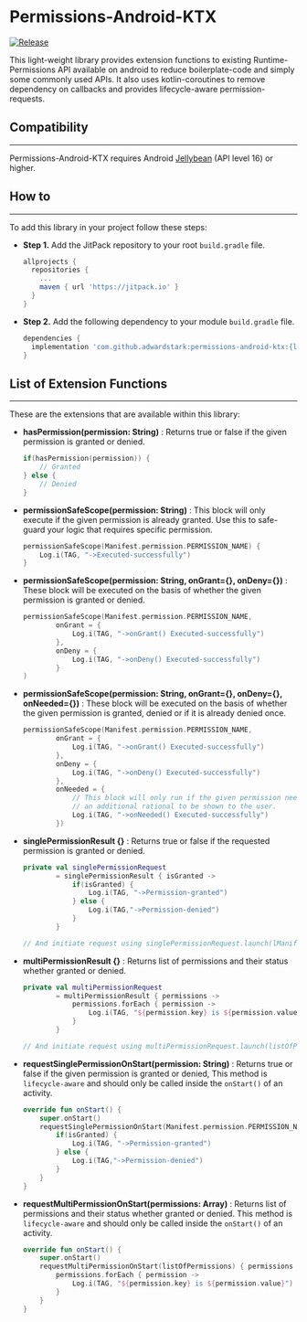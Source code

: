 Permissions-Android-KTX
=======================
[![Release](https://jitpack.io/v/adwardstark/permissions-android-ktx.svg)](https://jitpack.io/#adwardstark/permissions-android-ktx)

This light-weight library provides extension functions to existing Runtime-Permissions API available on android to reduce boilerplate-code and simply some commonly used APIs. It also uses kotlin-coroutines to remove dependency on callbacks and provides lifecycle-aware permission-requests.

## Compatibility
----------------
Permissions-Android-KTX requires Android [Jellybean](https://developer.android.com/about/versions/jelly-bean) (API level 16) or higher.

## How to
---------
To add this library in your project follow these steps:
 * **Step 1.** Add the JitPack repository to your root `build.gradle` file.
    ```gradle
    allprojects {
      repositories {
        ...
        maven { url 'https://jitpack.io' }
      }
    }
    ```

 * **Step 2.** Add the following dependency to your module `build.gradle` file.
    ```gradle
    dependencies {
      implementation 'com.github.adwardstark:permissions-android-ktx:{latest_version}'
    }
    ```

## List of Extension Functions
------------------------------

These are the extensions that are available within this library:

 * **hasPermission(permission: String)** : Returns true or false if the given permission is granted or denied.
    ```kotlin
    if(hasPermission(permission)) {
        // Granted
    } else {
        // Denied
    }
    ```
 * **permissionSafeScope(permission: String)** : This block will only execute if the given permission is already granted. Use this to safe-guard your logic that requires specific permission.
    ```kotlin
    permissionSafeScope(Manifest.permission.PERMISSION_NAME) {
        Log.i(TAG, "->Executed-successfully")
    }
    ```
 * **permissionSafeScope(permission: String, onGrant={}, onDeny={})** : These block will be executed on the basis of whether the given permission is granted or denied.
    ```kotlin
    permissionSafeScope(Manifest.permission.PERMISSION_NAME,
            onGrant = {
                Log.i(TAG, "->onGrant() Executed-successfully")
            },
            onDeny = {
                Log.i(TAG, "->onDeny() Executed-successfully")
            }
    )
    ```
 * **permissionSafeScope(permission: String, onGrant={}, onDeny={}, onNeeded={})** : These block will be executed on the basis of whether the given permission is granted, denied or if it is already denied once.
    ```kotlin
    permissionSafeScope(Manifest.permission.PERMISSION_NAME,
            onGrant = {
                Log.i(TAG, "->onGrant() Executed-successfully")
            },
            onDeny = {
                Log.i(TAG, "->onDeny() Executed-successfully")
            },
            onNeeded = {
                // This block will only run if the given permission need
                // an additional rational to be shown to the user.
                Log.i(TAG, "->onNeeded() Executed-successfully")
            })
    ```
 * **singlePermissionResult {}** : Returns true or false if the requested permission is granted or denied.
    ```kotlin
    private val singlePermissionRequest
            = singlePermissionResult { isGranted ->
                if(isGranted) {
                    Log.i(TAG, "->Permission-granted")
                } else {
                    Log.i(TAG,"->Permission-denied")
                }
            }
    
    // And initiate request using singlePermissionRequest.launch(lManifest.permission.PERMISSION_NAME)
    ```
 * **multiPermissionResult {}** : Returns list of permissions and their status whether granted or denied.
    ```kotlin
    private val multiPermissionRequest
            = multiPermissionResult { permissions ->
                permissions.forEach { permission ->
                    Log.i(TAG, "${permission.key} is ${permission.value}")
                }
            }
    
    // And initiate request using multiPermissionRequest.launch(listOfPermissions)
    ```
 * **requestSinglePermissionOnStart(permission: String)** : Returns true or false if the given permission is granted or denied, This method is `lifecycle-aware` and should only be called inside the `onStart()` of an activity.
    ```kotlin
    override fun onStart() {
        super.onStart()
        requestSinglePermissionOnStart(Manifest.permission.PERMISSION_NAME) { isGranted ->
            if(isGranted) {
                Log.i(TAG, "->Permission-granted")
            } else {
                Log.i(TAG,"->Permission-denied")
            }
        }
    }
    ```
 * **requestMultiPermissionOnStart(permissions: Array<String>)** : Returns list of permissions and their status whether granted or denied. This method is `lifecycle-aware` and should only be called inside the `onStart()` of an activity.
    ```kotlin
    override fun onStart() {
        super.onStart()
        requestMultiPermissionOnStart(listOfPermissions) { permissions ->
            permissions.forEach { permission ->
                Log.i(TAG, "${permission.key} is ${permission.value}")
            }
        }
    }
    ```